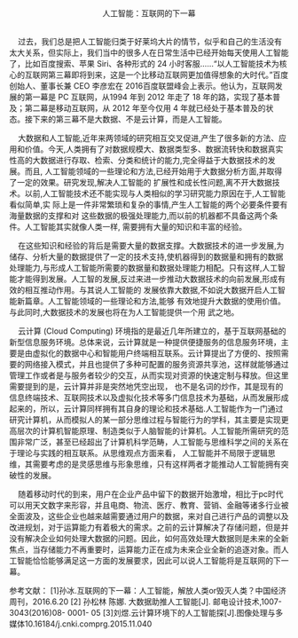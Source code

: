 
<center> 人工智能：互联网的下一幕</center ><br>
<p>&#160;&#160;&#160;&#160;过去，我们总是把人工智能归类于好莱坞大片的情节，似乎和自己的生活没有太大关系，但实际上，我们当中的很多人在日常生活中已经开始每天使用人工智能了，比如百度搜索、苹果 Siri、各种形式的 24 小时客服……“以人工智能技术为核心的互联网第三幕即将到来，这是一个比移动互联网更加值得想象的大时代。”百度创始人、董事长兼 CEO 李彦宏在 2016百度联盟峰会上表示。他认为，互联网发展的第一幕是 PC 互联网，从1994 年到 2012 年走了 18 年的路，实现了基本普及；第二幕是移动互联网，从 2012 年至今仅用 4 年就已经处于基本普及的状态。接下来的第三幕不是大数据、不是云计算，而是人工智能。<br>
<p>&#160;&#160;&#160;&#160;大数据和人工智能,近年来两领域的研究相互交叉促进,产生了很多新的方法、应用和价值。今天,人类拥有了对数据规模大、数据类型多、数据流转快和数据真实性高的大数据进行存取、检索、分类和统计的能力,完全得益于大数据技术的发展。而且, 人工智能领域的一些理论和方法,已经开始用于大数据分析方面,并取得了一定的效果。研究发现,解决人工智能的 扩展性和成长性问题,离不开大数据技术。以前,人工智能技术还不能实现与人类相似的学习研究能力原因在于,人工智能看似简单,实 际上是一件非常繁琐和复杂的事情,产生人工智能的两个必要条件要有海量数据的支撑和对 这些数据的极强处理能力,而以前的机器都不具备这两个条件。人工智能其实就像人类一样, 需要拥有大量的知识和丰富的经验。<br>
<p>&#160;&#160;&#160;&#160;在这些知识和经验的背后是需要大量的数据支撑。大数据技术的进一步发展,为储存、分析大量的数据提供了一定的技术支持,使机器得到的数据量和拥有的数据处理能力,与形成人工智能所需要的数据量和数据处理能力相配。只有这样,人工智能才能得到发展。人工智的发展,反过来进一步推动大数据技术的向前发展,形成有效的相互推动作用。与其说人工智能的 发展依靠大数据,不如说大数据开启人工智能新篇章。人工智能领域的一些理论和方法,能够 有效地提升大数据的使用价值。与此同时,大数据技术的发展也将在为人工智能提供一个用 武之地。<br>
<p>&#160;&#160;&#160;&#160;云计算 (Cloud Computing) 环境指的是最近几年所建立的，基于互联网基础的新型信息服务环境。总体来说，云计算就是一种提供便捷服务的信息服务环境，主要是由虚拟化的数据中心和智能用户终端相互联系。云计算提出了方便的、按照需要的网络接入模式，并且也提供了多种可配置的服务资源共享池，这样就能够通过管理工作或者是与服务者较少的交互，从而实现对资源的快速定制与释放。但这里需要提到的是，云计算并非是突然地凭空出现， 也不是名词的炒作，其是现有的信息终端技术、互联网技术以及虚拟化技术等多门信息技术为基础，从而发展形成起来的，所以，云计算同样拥有其自身的理论和技术基础.人工智能作为一门通过研究计算机，从而模拟人的某一部分思维过程与智能行为的学科，其主要是实现更高层次的计算机智能原理、制造类似于人脑智能的计算机。人工智能所需研究的范围非常广泛，甚至已经超出了计算机科学范畴，人工智能与思维科学之间的关系在于理论与实践的相互联系。从思维观点方面来看， 人工智能并不局限于逻辑思维，其需要考虑的是灵感思维与形象思维，只有这样两者才能推动人工智能拥有突破性的发展。<br>
<p>&#160;&#160;&#160;&#160;随着移动时代的到来，用户在企业产品中留下的数据开始激增，相比于pc时代可以用天文数字来形容，并且电商、物流、医疗、教育、营销、金融等诸多行业被全面波及，这些企业也越来越需要通过用户的数据，来对自己进行产品的调整以及改进规划，对于运算能力有着极大的需求。之前的云计算解决了存储问题，但是并没有解决企业如何处理大数据的问题。因此，如何高效处理大数据则是未来的全新焦点，当存储能力不再重要时，运算能力正在成为未来企业全新的追逐对象。而人工智能恰恰能够满足这一方面的发展要求，因此可以说人工智能将是互联网的下一幕。<br>

参考文献：
[1]孙冰.互联网的下一幕：人工智能，解放人类or毁灭人类？中国经济周刊，2016.6.20
[2] 孙松林 陈娜. 大数据助推人工智能[J]. 邮电设计技术,1007- 3043(2016)08- 0001- 05
[3]刘煜.云计算环境下的人工智能探[J].图像处理与多媒体10.16184/j.cnki.comprg.2015.11.040 